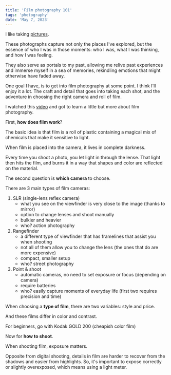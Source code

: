 ```yaml
---
title: 'Film photography 101'
tags: 'photography'
date: 'May 7, 2023'
---
```


I like taking [pictures](https://vsco.co/benxneo/gallery).

These photographs capture not only the places I've explored, but the essence of who I was in those moments: who I was, what I was thinking, and how I was feeling.

They also serve as portals to my past, allowing me relive past experiences and immerse myself in a sea of memories, rekindling emotions that might otherwise have faded away.

One goal I have, is to get into film photography at some point. I think I'll enjoy it a lot. The craft and detail that goes into taking each shot, and the adventure in choosing the right camera and roll of film.

I watched this [video](https://www.youtube.com/watch?v=Ax4Yn16Rw8s) and got to learn a little but more about film photography.

First, **how does film work**?

The basic idea is that film is a roll of plastic containing a magical mix of chemicals that make it sensitive to light.

When film is placed into the camera, it lives in complete darkness.

Every time you shoot a photo, you let light in through the lense. That light then hits the film, and burns it in a way that shapes and color are reflected on the material.

The second question is **which camera** to choose.

There are 3 main types of film cameras:

1. SLR (single-lens reflex camera)
   - what you see on the viewfinder is very close to the image (thanks to mirror)
   - option to change lenses and shoot manually
   - bulkier and heavier
   - who? action photography
2. Rangefinder
   - a different type of viewfinder that has framelines that assist you when shooting
   - not all of them allow you to change the lens (the ones that do are more expensive)
   - compact, smaller setup
   - who? street photography
3. Point & shoot
   - automatic cameras, no need to set exposure or focus (depending on camera)
   - require batteries
   - who? easily capture moments of everyday life (first two requires precision and time)

When choosing a **type of film**, there are two variables: style and price.

And these films differ in color and contrast.

For beginners, go with Kodak GOLD 200 (cheapish color film)

Now for **how to shoot**.

When shooting film, exposure matters.

Opposite from digital shooting, details in film are harder to recover from the shadows and easier from highlights. So, it's important to expose correctly or slightly overexposed, which means using a light meter.
